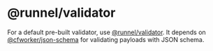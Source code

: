 # @runnel/validator

For a default pre-built validator, use [@runnel/validator](https://www.npmjs.com/package/@runnel/validator). It depends on [@cfworker/json-schema](https://github.com/cfworker/cfworker/blob/main/packages/json-schema/README.md) for validating payloads with JSON schema.
